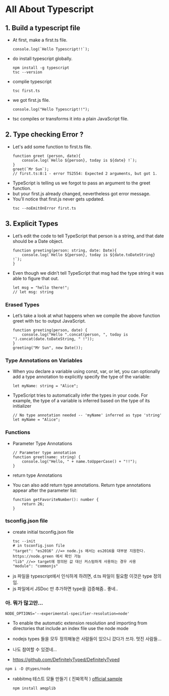 # All About Typescript  

## 1. Build a typescript file 
- At first, make a first.ts file.
    ```
    console.log(`Hello Typescript!!`);
    ```
- do install typescript globally.
    ```
    npm install -g typescript
    tsc --version
    ```
- complie typescript
    ```
    tsc first.ts
    ```
- we got first.js file.
    ```
    console.log("Hello Typescript!!");
    ```
- tsc compiles or transforms it into a plain JavaScript file. 

## 2. Type checking Error ?
- Let's add some function to first.ts file.
    ```
    function greet (person, date){
        console.log(`Hello ${person}, today is ${date} !`);
    }
    greet(`Mr Sun`);
    // first.ts:8:1 - error TS2554: Expected 2 arguments, but got 1.
    ```
- TypeScript is telling us we forgot to pass an argument to the greet function.
- but your first.js already changed, nevertheless got error message.
- You’ll notice that first.js never gets updated.
    ```
    tsc --noEmitOnError first.ts
    ```
## 3. Explicit Types
- Let’s edit the code to tell TypeScript that person is a string, and that date should be a Date object. 
    ```
    function greeting(person: string, date: Date){
        console.log(`Hello ${person}, today is ${date.toDateString} !`);
    }
    ```
- Even though we didn’t tell TypeScript that msg had the type string it was able to figure that out.
    ```
    let msg = "hello there!";
    // let msg: string
    ```

### Erased Types
- Let’s take a look at what happens when we compile the above function greet with tsc to output JavaScript.
    ```
    function greeting(person, date) {
        console.log("Hello ".concat(person, ", today is ").concat(date.toDateString, " !"));
    }
    greeting("Mr Sun", new Date());
    ```
### Type Annotations on Variables
- When you declare a variable using const, var, or let, you can optionally add a type annotation to explicitly specify the type of the variable:
    ```
    let myName: string = "Alice";
    ```
- TypeScript tries to automatically infer the types in your code. For example, the type of a variable is inferred based on the type of its initializer
    ```
    // No type annotation needed -- 'myName' inferred as type 'string'
    let myName = "Alice";
    ```
### Functions
- Parameter Type Annotations
    ```
    // Parameter type annotation
    function greet(name: string) {
        console.log("Hello, " + name.toUpperCase() + "!!");
    }
    ```

- return type Annotations
- You can also add return type annotations. Return type annotations appear after the parameter list:
    ```
    function getFavoriteNumber(): number {
        return 26;
    }
    ```
### tsconfig.json file
- create initial tsconfig.json file
    ```
    tsc --init 
    # in tsconfig.json file
    "target": "es2016" //=> node.js 에서는 es2016을 대부분 지원한다. https://node.green 에서 확인 가능
    "lib" //=> target에 정의된 값 대신 커스텀하게 사용하는 경우 사용
    "module": "commonjs"
    ```
- js 파일을 typescript에서 인식하게 하려면, d.ts 파일이 필요함 이것은 type 정의임.
- js 파일에서 JSDoc 만 추가하면 type을 검증해줌.. 좋네..

### 아. 뭐가 많고만...
```
NODE_OPTIONS='--experimental-specifier-resolution=node'
```
- To enable the automatic extension resolution and importing from directories that include an index file use the node mode

- nodejs types 들을 모두 정의해놓은 사람들이 있으니 갔다가 쓰자. 멋진 사람들...
- 나도 참여할 수 있겠네...
- https://github.com/DefinitelyTyped/DefinitelyTyped
```
npm i -D @types/node
```

- rabbitmq 테스트 모듈 만들기 ( 진짜목적 ) [official sample](https://www.rabbitmq.com/tutorials/tutorial-one-javascript.html)
  ```
  npm install amqplib
  ```